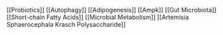 [[Probiotics]]
[[Autophagy]]
[[Adipogenesis]]
[[Ampk]]
[[Gut Microbiota]]
[[Short-chain Fatty Acids]]
[[Microbial Metabolism]]
[[Artemisia Sphaerocephala Krasch Polysaccharide]]
